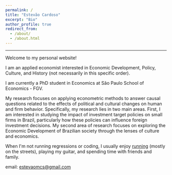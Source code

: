 ```yaml
---
permalink: /
title: "Estevão Cardoso"
excerpt: "Bio"
author_profile: true
redirect_from: 
  - /about/
  - /about.html
---
```

------
Welcome to my personal website!

I am an applied economist interested in Economic Development, Policy, Culture, and History (not necessarily in this specific order).

I am currently a PhD student in Economics at São Paulo School of Economics - FGV.

My research focuses on applying econometric methods to answer causal questions related to the effects of political and cultural changes on human and firm behavior. Specifically, my research lies in two main areas. First, I am interested in studying the impact of investment target policies on small firms in Brazil, particularly how these policies can influence foreign investment decisions. My second area of research focuses on exploring the Economic Development of Brazilian society through the lenses of culture and economics.

When I'm not running regressions or coding, I usually enjoy [running](https://www.strava.com/athletes/184366456) (mostly on the streets), playing my guitar, and spending time with friends and family.


email: estevaomcs@gmail.com
